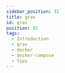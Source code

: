 ```yaml
---
sidebar_position: 32
title: grav
id: grav
position: 32
tags:
  - Introduction
  - grav
  - docker
  - docker-compose
  - tips
---
```

